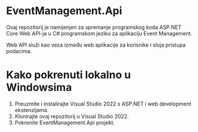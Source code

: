 # EventManagement.Api
Ovaj repozitorij je namijenjen za spremanje programskog koda ASP.NET Core Web API-ja u C# programskom jeziku za aplikaciju Event Management.

Web API služi kao veza između web aplikacije za korisnike i sloja pristupa podacima.

# Kako pokrenuti lokalno u Windowsima
1. Preuzmite i instalirajte Visual Studio 2022 s ASP.NET i web development ekstenzijama.
2. Klonirajte ovaj repozitorij u Visual Studio 2022.
3. Pokrenite EventManagement.Api projekt.
